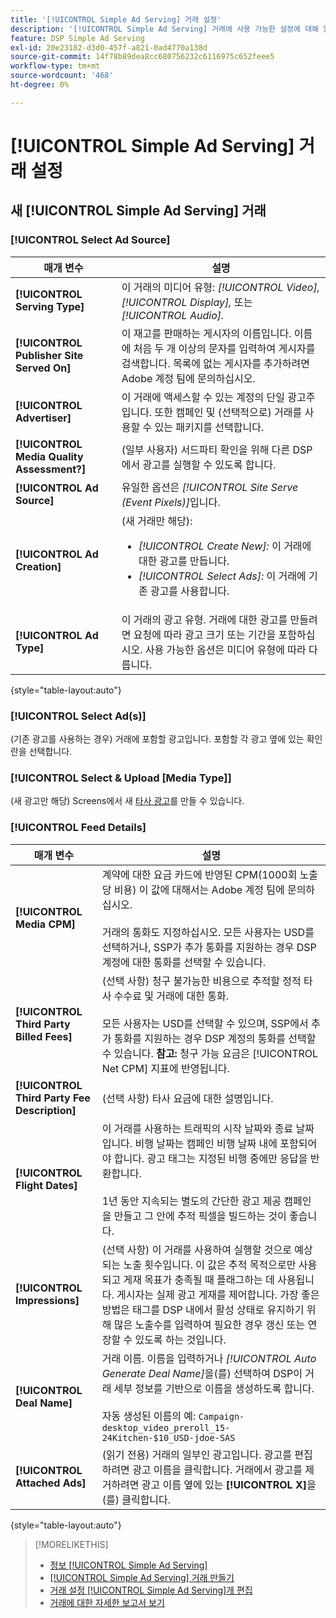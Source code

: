 ```yaml
---
title: '[!UICONTROL Simple Ad Serving] 거래 설정'
description: '[!UICONTROL Simple Ad Serving] 거래에 사용 가능한 설정에 대해 알아봅니다.'
feature: DSP Simple Ad Serving
exl-id: 20e23182-d3d0-457f-a821-0ad4770a138d
source-git-commit: 14f78b89dea8cc680756232c6116975c652feee5
workflow-type: tm+mt
source-wordcount: '468'
ht-degree: 0%

---
```


# [!UICONTROL Simple Ad Serving] 거래 설정

## 새 [!UICONTROL Simple Ad Serving] 거래

### [!UICONTROL Select Ad Source]

| 매개 변수 | 설명 |
|-----------|-------------|
| **[!UICONTROL Serving Type]** | 이 거래의 미디어 유형: *[!UICONTROL Video],* *[!UICONTROL Display],* 또는 *[!UICONTROL Audio].* |
| **[!UICONTROL Publisher Site Served On]** | 이 재고를 판매하는 게시자의 이름입니다. 이름에 처음 두 개 이상의 문자를 입력하여 게시자를 검색합니다. 목록에 없는 게시자를 추가하려면 Adobe 계정 팀에 문의하십시오. |
| **[!UICONTROL Advertiser]** | 이 거래에 액세스할 수 있는 계정의 단일 광고주입니다. 또한 캠페인 및 (선택적으로) 거래를 사용할 수 있는 패키지를 선택합니다. |
| **[!UICONTROL Media Quality Assessment?]** | (일부 사용자) 서드파티 확인을 위해 다른 DSP에서 광고를 실행할 수 있도록 합니다. <!-- Who can select this? It's disabled for me. Need to see if there are additional fields when this is enabled. --> |
| **[!UICONTROL Ad Source]** | 유일한 옵션은 *[!UICONTROL Site Serve (Event Pixels)]*&#x200B;입니다. |
| **[!UICONTROL Ad Creation]** | (새 거래만 해당):<ul><li>*[!UICONTROL Create New]:* 이 거래에 대한 광고를 만듭니다.</li><li>*[!UICONTROL Select Ads]:* 이 거래에 기존 광고를 사용합니다.</li></ul> |
| **[!UICONTROL Ad Type]** | 이 거래의 광고 유형. 거래에 대한 광고를 만들려면 요청에 따라 광고 크기 또는 기간을 포함하십시오. 사용 가능한 옵션은 미디어 유형에 따라 다릅니다. |

{style="table-layout:auto"}

### [!UICONTROL Select Ad(s)]

(기존 광고를 사용하는 경우) 거래에 포함할 광고입니다. 포함할 각 광고 옆에 있는 확인란을 선택합니다.

### [!UICONTROL Select & Upload [Media Type]]

(새 광고만 해당) Screens에서 새 [타사 광고](/help/dsp/campaign-management/ads/ad-create-multiple.md)를 만들 수 있습니다.

### [!UICONTROL Feed Details]

| 매개 변수 | 설명 |
|-----------|-------------|
| **[!UICONTROL Media CPM]** | 계약에 대한 요금 카드에 반영된 CPM(1000회 노출당 비용) 이 값에 대해서는 Adobe 계정 팀에 문의하십시오. <br><br>거래의 통화도 지정하십시오. 모든 사용자는 USD를 선택하거나, SSP가 추가 통화를 지원하는 경우 DSP 계정에 대한 통화를 선택할 수 있습니다. |
| **[!UICONTROL Third Party Billed Fees]** | (선택 사항) 청구 불가능한 비용으로 추적할 정적 타사 수수료 및 거래에 대한 통화.<br><br>모든 사용자는 USD를 선택할 수 있으며, SSP에서 추가 통화를 지원하는 경우 DSP 계정의 통화를 선택할 수 있습니다. **참고:** 청구 가능 요금은 [!UICONTROL Net CPM] 지표에 반영됩니다. |
| **[!UICONTROL Third Party Fee Description]** | (선택 사항) 타사 요금에 대한 설명입니다. |
| **[!UICONTROL Flight Dates]** | 이 거래를 사용하는 트래픽의 시작 날짜와 종료 날짜입니다. 비행 날짜는 캠페인 비행 날짜 내에 포함되어야 합니다. 광고 태그는 지정된 비행 중에만 응답을 반환합니다.<br><br> 1년 동안 지속되는 별도의 간단한 광고 제공 캠페인을 만들고 그 안에 추적 픽셀을 빌드하는 것이 좋습니다. |
| **[!UICONTROL Impressions]** | (선택 사항) 이 거래를 사용하여 실행할 것으로 예상되는 노출 횟수입니다. 이 값은 추적 목적으로만 사용되고 게재 목표가 충족될 때 플래그하는 데 사용됩니다. 게시자는 실제 광고 게재를 제어합니다. 가장 좋은 방법은 태그를 DSP 내에서 활성 상태로 유지하기 위해 많은 노출수를 입력하여 필요한 경우 갱신 또는 연장할 수 있도록 하는 것입니다. |
| **[!UICONTROL Deal Name]** | 거래 이름. 이름을 입력하거나 *[!UICONTROL Auto Generate Deal Name]*&#x200B;을(를) 선택하여 DSP이 거래 세부 정보를 기반으로 이름을 생성하도록 합니다.<br><br>자동 생성된 이름의 예: `Campaign-desktop_video_preroll_15-24Kitchen-$10_USD-jdoe-SAS` |
| **[!UICONTROL Attached Ads]** | (읽기 전용) 거래의 일부인 광고입니다. 광고를 편집하려면 광고 이름을 클릭합니다. 거래에서 광고를 제거하려면 광고 이름 옆에 있는 **[!UICONTROL X]**&#x200B;을(를) 클릭합니다. |

{style="table-layout:auto"}

<!-- 
## Existing Simple Ad Serving Deals

Changes aren't applied retroactively.
-->

<!-- completely different settings layout, so need a separate section for them -->

<!-- From Abhinav: Editable fields are Name, Start & End date, Impressions & CPM. Changes are not applied retroactively.

But I see:

| Parameter | Description |
|-----------|-------------|

| **[!UICONTROL Are you using Deal ID?] | (Read-only) Whether the deal was set up as a [!UICONTROL Deal ID] (*[!DNL Yes]*)  or a [!UICONTROL Simple Ad Serving] deal (*[!DNL No]*). |
| **[!UICONTROL Inventory Type] | (Read-only) The inventory type for the deal. |
| **[!UICONTROL Feed Name] | The name of the [!UICONTROL Simple Ad Serving] deal. |
| **[!UICONTROL Publisher Ad Server] | (Read-only)  |
| **[!UICONTROL Publisher maximum ad length] | The maximum length of the ad, per the publisher. |
| **[!UICONTROL Publisher minimum ad length] | The minimum length of the ad, per the publisher. |
| **[!UICONTROL Fill Type] | (Read-only)  |
| **[!UICONTROL Contracted CPM] | This field is required if billing through TubeMogul, but enter your CPM in this field to track your actual spend. |
| **[!UICONTROL 3rd party technology CPM] | (Optional)  |
| **[!UICONTROL Planned Flight Dates] | The beginning and end dates for the deal flight. These dates don't control ad delivery but are used to track delivery pacing. **THIS IS CONTRARY TO WHAT THE NEW DEAL SETTINGS ABOVE, FROM ABHINAV, SAY**> |
| **[!UICONTROL Target Impressions] | (Optional) The estimated number of impressions you expect to run using this deal. This value is used for tracking purposes only and to flag when delivery goals are met; the publisher controls actual ad delivery. The best practice is to enter a high number of impressions to keep the tag active within DSP so it can be renewed or extended if needed. |
 -->

>[!MORELIKETHIS]
>
>* [정보 [!UICONTROL Simple Ad Serving]](simple-deal-about.md)
>* [[!UICONTROL Simple Ad Serving] 거래 만들기](simple-deal-create.md)
>* [거래 설정 [!UICONTROL Simple Ad Serving]개 편집](simple-deal-edit.md)
>* [거래에 대한 자세한 보고서 보기](/help/dsp/inventory/deal-view-report.md)

<!-- add back when reimplemented:
>* [View Event-Tracking Pixels for a [!UICONTROL Simple Ad Serving] Deal](simple-deal-show-pixels.md)
-->
